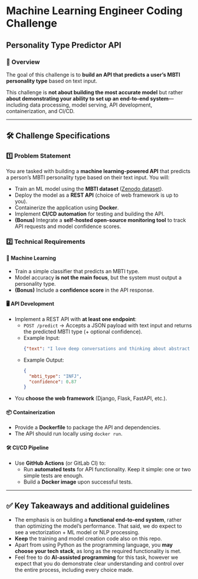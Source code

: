 # **Machine Learning Engineer Coding Challenge**  
## **Personality Type Predictor API**  

### **📌 Overview**  
The goal of this challenge is to **build an API that predicts a user’s MBTI personality type** based on text input.  

This challenge is **not about building the most accurate model** but rather **about demonstrating your ability to set up an end-to-end system**—including data processing, model serving, API development, containerization, and CI/CD.  

---

## **🛠️ Challenge Specifications**  

### **1️⃣ Problem Statement**  
You are tasked with building a **machine learning-powered API** that predicts a person’s MBTI personality type based on their text input. You will:  
- Train an ML model using the **MBTI dataset** ([Zenodo dataset](https://zenodo.org/record/1323873)).  
- Deploy the model as a **REST API** (choice of web framework is up to you).  
- Containerize the application using **Docker**.  
- Implement **CI/CD automation** for testing and building the API.  
- **(Bonus)** Integrate a **self-hosted open-source monitoring tool** to track API requests and model confidence scores.  

### **2️⃣ Technical Requirements**  

#### **🧠 Machine Learning**
- Train a simple classifier that predicts an MBTI type.  
- Model accuracy **is not the main focus**, but the system must output a personality type.  
- **(Bonus)** Include a **confidence score** in the API response.  

#### **🖥️ API Development**  
- Implement a REST API with **at least one endpoint**:  
  - `POST /predict` → Accepts a JSON payload with text input and returns the predicted MBTI type (+ optional confidence).  
  - Example Input:  
    ```json
    {"text": "I love deep conversations and thinking about abstract ideas."}
    ```  
  - Example Output:  
    ```json
    {
      "mbti_type": "INFJ",
      "confidence": 0.87
    }
    ```  
- You **choose the web framework** (Django, Flask, FastAPI, etc.).  

#### **📦 Containerization**  
- Provide a **Dockerfile** to package the API and dependencies.  
- The API should run locally using `docker run`.  

#### **🛠️ CI/CD Pipeline**  
- Use **GitHub Actions** (or GitLab CI) to:  
  - Run **automated tests** for API functionality. Keep it simple: one or two simple tests are enough.
  - Build a **Docker image** upon successful tests.  

---

## **✅ Key Takeaways and additional guidelines**  
- The emphasis is on building a **functional end-to-end system**, rather than optimizing the model’s performance. That said, we do expect to see a vectorization + ML model or NLP processing.
- **Keep** the training and model creation code also on this repo.
- Apart from using Python as the programming language, you **may choose your tech stack**, as long as the required functionality is met.
- Feel free to do **AI-assisted programming** for this task, however we expect that you do demonstrate clear understanding and control over the entire process, including every choice made.

